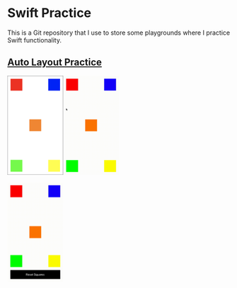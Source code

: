 # Swift Practice
This is a Git repository that I use to store some playgrounds where I practice Swift functionality.

## [Auto Layout Practice](https://github.com/StevenWorrall/Swift-Practice/tree/master/Auto_Layout/)

<a href="url"><img src="https://github.com/StevenWorrall/Swift-Practice/blob/master/Pictures/Basic_Auto_Layout.png" align="left" height=25% width=25% ></a>

<a href="url"><img src="https://github.com/StevenWorrall/Swift-Practice/blob/master/Pictures/Basic_Auto_Layout_Animation.gif" display="flex" text-align="center" justify-content="space-around" height=25% width=25% ></a>

<a href="url"><img src="https://github.com/StevenWorrall/Swift-Practice/blob/master/Pictures/Auto_Layout_Remake_Animation.gif" align="center" height=25% width=25% ></a>

